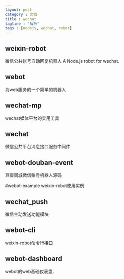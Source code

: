 ```yaml
---
layout: post
category : 文档
title : wechat
tagline : "解析"
tags : [nodejs, wechat, robot]
---
```


## weixin-robot
微信公共帐号自动回复机器人 A Node.js robot for wechat.

## webot
为web服务的一个简单的机器人

## wechat-mp
wechat媒体平台的实用工具


## wechat
微信公共平台消息接口服务中间件

## webot-douban-event
豆瓣同城微信账号机器人源码

#webot-example
weixin-robot使用实例

## wechat_push
微信主动发送功能模块

## webot-cli
weixin-robot命令行接口

## webot-dashboard
webot的web基础仪表盘.
